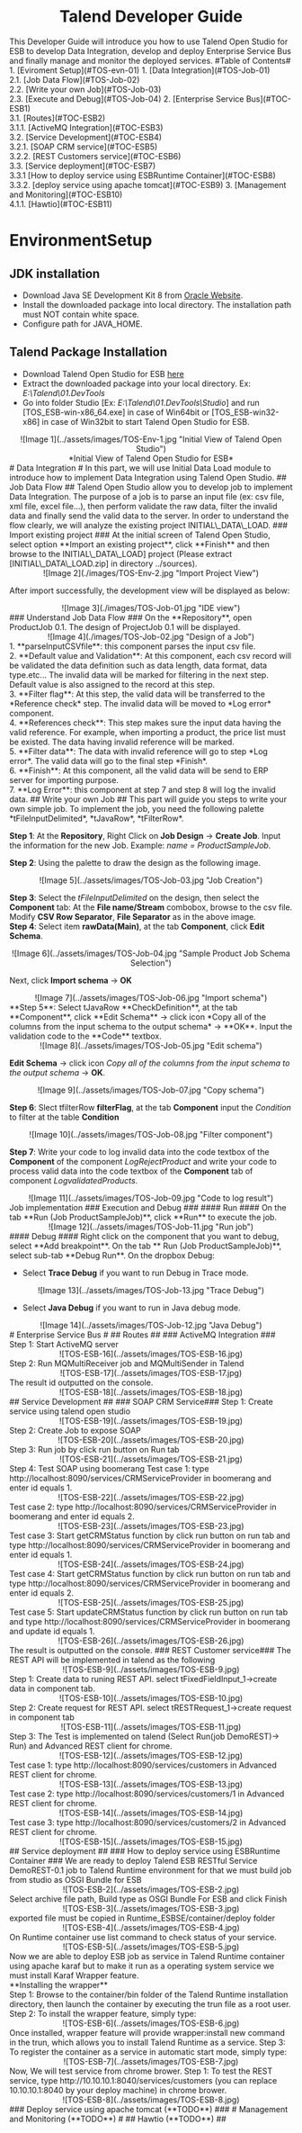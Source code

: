 
<h1> <Center> Talend Developer Guide </Center> </h1>
This Developer Guide will introduce you how to use Talend Open Studio for ESB to develop Data Integration, develop and deploy Enterprise Service Bus and finally manage and monitor the deployed services.
#Table of Contents#
1. [Eviroment Setup](#TOS-evn-01)
1. [Data Integration](#TOS-Job-01)</br>
	2.1. [Job Data Flow](#TOS-Job-02)</br>
	2.2. [Write your own Job](#TOS-Job-03)</br>
	2.3. [Execute and Debug](#TOS-Job-04)
2. [Enterprise Service Bus](#TOC-ESB1)</br>
	3.1. [Routes](#TOC-ESB2)</br>
	3.1.1. [ActiveMQ Integration](#TOC-ESB3)</br>
	3.2. [Service Development](#TOC-ESB4)</br>
	3.2.1. [SOAP CRM service](#TOC-ESB5)</br>
	3.2.2. [REST Customers service](#TOC-ESB6)</br>
	3.3. [Service deployment](#TOC-ESB7)</br>
	3.3.1 [How to deploy service using ESBRuntime Container](#TOC-ESB8)</br>
	3.3.2. [deploy service using apache tomcat](#TOC-ESB9)
3. [Management and Monitoring](#TOC-ESB10)</br>
	4.1.1. [Hawtio](#TOC-ESB11)

<a id="TOS-evn-01"></a>
# EnvironmentSetup #
<a id="TOS-evn-02"></a>
## <a id="TOS-evn-02">JDK installation</a> ##
- Download Java SE Development Kit 8 from [Oracle Website](http://www.oracle.com/technetwork/java/javase/downloads/jdk8-downloads-2133151.html).
- Install the downloaded package into local directory. The installation path must NOT contain white space.
- Configure path for JAVA_HOME.
<a id="TOS-evn-03"></a>
## Talend Package Installation ##
- Download Talend Open Studio for ESB [here](https://www.talend.com/download/talend-open-studio/#t3)
- Extract the downloaded package into your local directory. Ex: *E:\Talend\01.DevTools*
- Go into folder Studio [Ex: *E:\Talend\01.DevTools\Studio*] and run [TOS_ESB-win-x86_64.exe] in case of Win64bit or [TOS_ESB-win32-x86] in case of Win32bit to start Talend Open Studio for ESB.

<center>![Image 1](../assets/images/TOS-Env-1.jpg "Initial View of Talend Open Studio")</center>
<center>*Initial View of Talend Open Studio for ESB*</center>
<a id="TOS-Job-01"></a>
# Data Integration #
In this part, we will use Initial Data Load module to introduce how to implement Data Integration using Talend Open Studio.
<a id="TOS-Job-02"></a>
## Job Data Flow ##
Talend Open Studio allow you to develop job to implement Data Integration. The purpose of a job is to parse an input file (ex: csv file, xml file, excel file...), then perform validate the raw data, filter the invalid data and finally send the  valid data to the server. In order to understand the flow clearly, we will analyze the existing project INITIAL\_DATA\_LOAD.
### Import existing project ###
At the initial screen of Talend Open Studio, select option **Import an existing project**, click **Finish** and then browse to the INITIAL\_DATA\_LOAD] project (Please extract [INITIAL\_DATA\_LOAD.zip] in directory ../sources).
<center>![Image 2](./images/TOS-Env-2.jpg "Import Project View")</center>

After import successfully, the development view will be displayed as below:
<center>![Image 3](./images/TOS-Job-01.jpg "IDE view")</center>
### Understand Job Data Flow ###
On the **Repository**, open ProductJob 0.1. The design of ProjectJob 0.1 will be displayed.
<center>![Image 4](./images/TOS-Job-02.jpg "Design of a Job")</center>
1. **parseInputCSVfile**: this component parses the input csv file. </br>
2. **Default value and Validation**: At this component, each csv record will be validated the data definition such as data length, data format, data type.etc... The invalid data will be marked for filtering in the next step. Default value is also assigned to the record at this step.  </br>
3. **Filter flag**: At this step, the valid data will be transferred to the *Reference check* step. The invalid data will be moved to *Log error* component.<br/>
4. **References check**: This step makes sure the input data having the valid reference. For example, when importing a product, the price list must be existed. The data having invalid reference will be marked. <br/>
5. **Filter data**: The data with invalid reference will go to step *Log error*. The valid data will go to the final step *Finish*. </br>
6. **Finish**: At this component, all the valid data will be send to ERP server for importing purpose. <br/>
7. **Log Error**: this component at step 7 and step 8 will log the invalid data.
<a id="TOS-Job-03"></a>
## Write your own Job ##
This part will guide you steps to write your own simple job. To implement the job, you need the following palette *tFileInputDelimited*, *tJavaRow*, *tFilterRow*. 

**Step 1**: At the **Repository**, Right Click on **Job Design** -> **Create Job**. Input the information for the new Job. Example: *name = ProductSampleJob*. <br/>

**Step 2**: Using the palette to draw the design as the following image. <br/>
<center>![Image 5](../assets/images/TOS-Job-03.jpg "Job Creation")</center>

**Step 3**: Select the *tFileInputDelimited* on the design, then select the **Component** tab: At the **File name/Stream** combobox, browse to the csv file. Modify **CSV Row Separator**, **File Separator** as in the above image. <br/>
**Step 4**: Select item **rawData(Main)**, at the tab **Component**, click **Edit Schema**. <br/>
<center>![Image 6](../assets/images/TOS-Job-04.jpg "Sample Product Job Schema Selection")</center>

Next, click **Import schema** -> **OK** <br/>
<center>![Image 7](../assets/images/TOS-Job-06.jpg "Import schema")</center>
**Step 5**: Select tJavaRow **CheckDefinition**, at the tab **Component**, click **Edit Schema** -> click icon *Copy all of the columns from the input schema to the output schema* -> **OK**. Input the validation code to the **Code** textbox. <br/>
<center>![Image 8](../assets/images/TOS-Job-05.jpg "Edit schema")</center>

**Edit Schema** -> click icon *Copy all of the columns from the input schema to the output schema* -> **OK**.
<center>![Image 9](../assets/images/TOS-Job-07.jpg "Copy schema")</center>

**Step 6**: Slect tfilterRow **filterFlag**, at the tab **Component** input the *Condition* to filter at the table **Condition** <br/>
<center>![Image 10](../assets/images/TOS-Job-08.jpg "Filter component")</center>

**Step 7**: Write your code to log invalid data into the code textbox of the **Component**  of the component *LogRejectProduct* and write your code to process valid data into the code textbox of the **Component** tab of component *LogvalidatedProducts*.
<center>![Image 11](../assets/images/TOS-Job-09.jpg "Code to log result")</center>
Job implementation
<a id="TOS-Job-04"></a>
### Execution and Debug ###
#### Run ####
On the tab **Run (Job ProductSampleJob)**, click **Run** to execute the job.
<center>![Image 12](../assets/images/TOS-Job-11.jpg "Run job")</center>
#### Debug ####
Right click on the component that you want to debug, select **Add breakpoint**.
On the tab ** Run (Job ProductSampleJob)**, select sub-tab **Debug Run**. On the dropbox Debug: <br/>

- Select **Trace Debug** if you want to run Debug in Trace mode. <br/>
<center>![Image 13](../assets/images/TOS-Job-13.jpg "Trace Debug")</center>

- Select **Java Debug** if you want to run in Java debug mode. <br/>
<center>![Image 14](../assets/images/TOS-Job-12.jpg "Java Debug")</center>
<a id="TOC-ESB1"></a>
# Enterprise Service Bus #
<a id="TOC-ESB2"></a>
## Routes ##
<a id="TOC-ESB3"></a>
### ActiveMQ Integration ###
Step 1: Start ActiveMQ server
<center> ![TOS-ESB-16](../assets/images/TOS-ESB-16.jpg)</br></center>
Step 2: Run MQMultiReceiver job and MQMultiSender in Talend
<center> ![TOS-ESB-17](../assets/images/TOS-ESB-17.jpg)</br></center>
The result id outputted on the console.
<center> ![TOS-ESB-18](../assets/images/TOS-ESB-18.jpg)</br></center>
<a id="TOC-ESB4"></a>
## Service Development ##
<a id="TOC-ESB5"></a>
### SOAP CRM Service###
Step 1: Create service using talend open studio
<center> ![TOS-ESB-19](../assets/images/TOS-ESB-19.jpg)</br></center>
Step 2: Create Job to expose SOAP
<center> ![TOS-ESB-20](../assets/images/TOS-ESB-20.jpg)</br></center>
Step 3: Run job by click run button on Run tab
<center> ![TOS-ESB-21](../assets/images/TOS-ESB-21.jpg)</br></center>
Step 4: Test SOAP using boomerang
Test case 1: type http://localhost:8090/services/CRMServiceProvider in boomerang and enter id equals 1.
<center> ![TOS-ESB-22](../assets/images/TOS-ESB-22.jpg)</br></center>
Test case 2: type http://localhost:8090/services/CRMServiceProvider in boomerang and enter id equals 2.
<center> ![TOS-ESB-23](../assets/images/TOS-ESB-23.jpg)</br></center>
Test case 3: Start getCRMStatus function by click run button on run tab and type http://localhost:8090/services/CRMServiceProvider in boomerang and enter id equals 1.
<center> ![TOS-ESB-24](../assets/images/TOS-ESB-24.jpg)</br></center>
Test case 4: Start getCRMStatus function by click run button on run tab and type http://localhost:8090/services/CRMServiceProvider in boomerang and enter id equals 2.
<center> ![TOS-ESB-25](../assets/images/TOS-ESB-25.jpg)</br></center>
Test case 5: Start updateCRMStatus function by click run button on run tab and type http://localhost:8090/services/CRMServiceProvider in boomerang and update id equals 1.
<center> ![TOS-ESB-26](../assets/images/TOS-ESB-26.jpg)</br></center>
The result is outputted on the console.
<a id="TOC-ESB6"></a>
### REST Customer service###
The REST API will be implemented in talend as the following
<center> ![TOS-ESB-9](../assets/images/TOS-ESB-9.jpg)</br></center>
Step 1: Create data to runing REST API. select tFixedFieldInput_1->create data in component tab.
<center> ![TOS-ESB-10](../assets/images/TOS-ESB-10.jpg)</br></center>
Step 2: Create request for REST API. select tRESTRequest_1->create request in component tab
<center> ![TOS-ESB-11](../assets/images/TOS-ESB-11.jpg)</br></center>
Step 3: The Test is implemented on talend (Select Run(job DemoREST)-> Run) and Advanced REST client for chrome. </br>
<center> ![TOS-ESB-12](../assets/images/TOS-ESB-12.jpg)</br></center>
Test case 1: type http://localhost:8090/services/customers in Advanced REST client for chrome.
<center> ![TOS-ESB-13](../assets/images/TOS-ESB-13.jpg)</br></center>
Test case 2: type http://localhost:8090/services/customers/1 in Advanced REST client for chrome.
<center> ![TOS-ESB-14](../assets/images/TOS-ESB-14.jpg)</br></center>
Test case 3: type http://localhost:8090/services/customers/2 in Advanced REST client for chrome.
<center> ![TOS-ESB-15](../assets/images/TOS-ESB-15.jpg)</br></center>
<a id="TOC-ESB7"></a>
## Service deployment ##
<a id="TOC-ESB8"></a>
### How to deploy service using ESBRuntime Container ###
We are ready to deploy Talend ESB RESTful Service DemoREST-0.1 job to Talend Runtime environment for that we must build job from studio as OSGI Bundle for ESB
<center> ![TOS-ESB-2](../assets/images/TOS-ESB-2.jpg)</br></center>
Select archive file path, Build type as OSGI Bundle For ESB and click Finish
<center> ![TOS-ESB-3](../assets/images/TOS-ESB-3.jpg)</br></center>
exported file must be copied in Runtime_ESBSE/container/deploy folder
<center> ![TOS-ESB-4](../assets/images/TOS-ESB-4.jpg)</br></center>
On Runtime container use list command to check status of your service.
<center> ![TOS-ESB-5](../assets/images/TOS-ESB-5.jpg)</br></center>
Now we are able to deploy ESB job as service in Talend Runtime container using apache karaf but to make it run as a operating system service we must install Karaf Wrapper feature.</br>
**Installing the wrapper**</br>
Step 1: Browse to the container/bin folder of the Talend Runtime installation directory, then launch the container by executing the trun file as a root user.</br>
Step 2: To install the wrapper feature, simply type:
<center> ![TOS-ESB-6](../assets/images/TOS-ESB-6.jpg)</br></center>
Once installed, wrapper feature will provide wrapper:install new command in the trun, which allows you to install Talend Runtime as a service.
Step 3: To register the container as a service in automatic start mode, simply type:
<center> ![TOS-ESB-7](../assets/images/TOS-ESB-7.jpg)</br></center>
Now, We will test service from chrome brower.
Step 1: To test the REST service, type http://10.10.10.1:8040/services/customers (you can replace 10.10.10.1:8040 by your deploy machine) in chrome brower.
<center> ![TOS-ESB-8](../assets/images/TOS-ESB-8.jpg)</br></center>
<a id="TOC-ESB9"></a>
### Deploy service using apache tomcat (**TODO**) ###
<a id="TOC-ESB10"></a>
# Management and Monitoring (**TODO**) #
<a id="TOC-ESB11"></a>
## Hawtio (**TODO**) ##